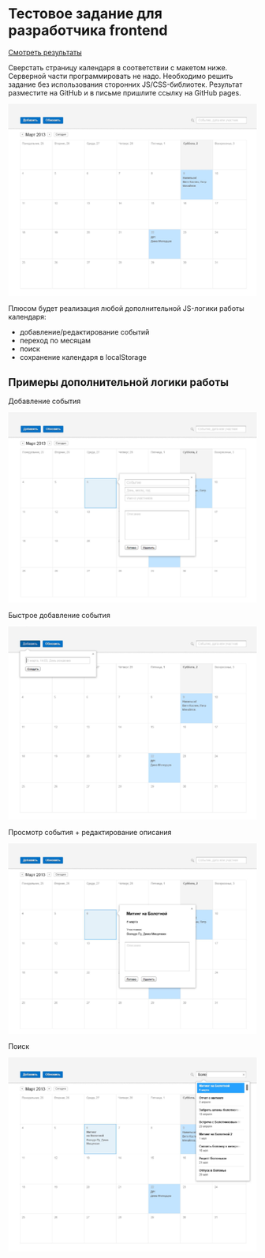 # Тестовое задание для разработчика frontend

[Смотреть результаты](https://verespro.github.io/Homework-Success/)

Сверстать страницу календаря в соответствии с макетом ниже. Серверной части программировать не надо. Необходимо решить задание без использования сторонних JS/CSS-библиотек. Результат разместите на GitHub и в письме пришлите ссылку на GitHub pages. 

![](images/01.jpg)

Плюсом будет реализация любой дополнительной JS-логики работы календаря: 

+ добавление/редактирование событий 
+ переход по месяцам 
+ поиск 
+ сохранение календаря в localStorage


## Примеры дополнительной логики работы 

Добавление события

![](images/02.jpg)

Быстрое добавление события

![](images/03.jpg)

Просмотр события + редактирование описания

![](images/04.jpg)

Поиск

![](images/05.jpg)